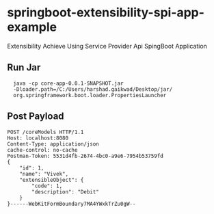 # springboot-extensibility-spi-app-example
Extensibility Achieve Using Service Provider Api SpingBoot Application

## Run Jar
	  java -cp core-app-0.0.1-SNAPSHOT.jar
	  -Dloader.path=/C:/Users/harshad.gaikwad/Desktop/jar/
	  org.springframework.boot.loader.PropertiesLauncher
## Post Payload
    POST /coreModels HTTP/1.1
    Host: localhost:8080
    Content-Type: application/json
    cache-control: no-cache
    Postman-Token: 5531d4fb-2674-4bc0-a9e6-7954b53759fd
    {
        "id": 1,
        "name": "Vivek",
        "extensibleObject": {
            "code": 1,
            "description": "Debit"
        }
    }------WebKitFormBoundary7MA4YWxkTrZu0gW--